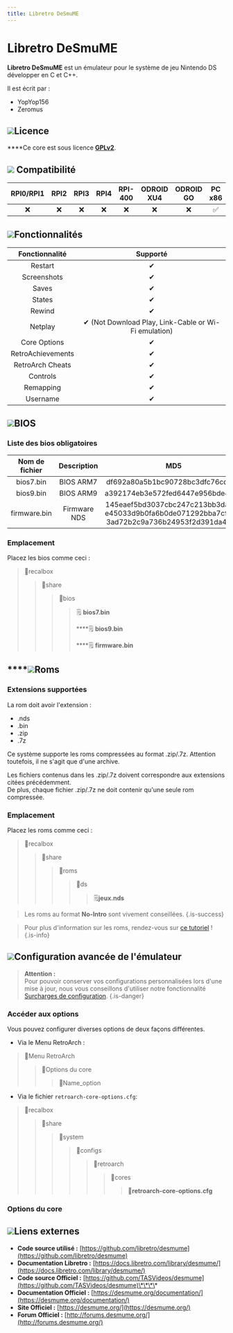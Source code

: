 ```yaml
---
title: Libretro DeSmuME
---
```


# Libretro DeSmuME

**Libretro DeSmuME** est un émulateur pour le système de jeu Nintendo DS développer en C et C++.

Il est écrit par :

* YopYop156
* Zeromus

## ![](/migration-images/emulateurs/consoles-portables/nintendo-ds/gerald-g-parchment-background-or-border-5.svg)Licence

 ****Ce core est sous licence [**GPLv2**](https://github.com/libretro/desmume/blob/master/license.txt).

## ![](/migration-images/emulateurs/consoles-portables/nintendo-ds/compatibility.png) Compatibilité

| RPI0/RPI1 | RPI2 | RPI3 | RPI4 | RPI-400 | ODROID XU4 | ODROID GO | PC x86 | PC X86\_64 |
| :---: | :---: | :---: | :---: | :---: | :---: | :---: | :---: | :---: |
| ❌ | ❌ | ❌ | ❌ | ❌ | ❌ | ❌ | ✅ | ✅ |

## ![](/migration-images/emulateurs/consoles-portables/nintendo-ds/cogwheel-145804_640.png)Fonctionnalités

| Fonctionnalité | Supporté |
| :---: | :---: |
| Restart | ✔ |
| Screenshots | ✔ |
| Saves | ✔ |
| States | ✔ |
| Rewind | ✔ |
| Netplay | ✔ \(Not Download Play, Link-Cable or Wi-Fi emulation\) |
| Core Options | ✔ |
| RetroAchievements | ✔ |
| RetroArch Cheats | ✔ |
| Controls | ✔ |
| Remapping | ✔ |
| Username | ✔ |

## ![](/migration-images/emulateurs/consoles-portables/nintendo-ds/tqfp32.svg)BIOS

### Liste des bios obligatoires

| Nom de fichier | Description | MD5 | Fourni |
| :---: | :---: | :---: | :---: |
| bios7.bin | BIOS ARM7 | df692a80a5b1bc90728bc3dfc76cd948 | ❌ |
| bios9.bin | BIOS ARM9 | a392174eb3e572fed6447e956bde4b25 | ❌ |
| firmware.bin | Firmware NDS | 145eaef5bd3037cbc247c213bb3da1b3 e45033d9b0fa6b0de071292bba7c9d13 3ad72b2c9a736b24953f2d391da4bfcc | ❌ |

### **Emplacement**

Placez les bios comme ceci :

> 📁recalbox
>
> > 📁share
> >
> > > 📁bios
> > >
> > > > 🗒 **bios7.bin**
> > > >
> > > > \*\*\*\*🗒 **bios9.bin**
> > > >
> > > > \*\*\*\*🗒 **firmware.bin**

## \*\*\*\*![](/migration-images/emulateurs/consoles-portables/nintendo-ds/rom-30098_640.png)**Roms**

### **Extensions supportées**

La rom doit avoir l'extension :

* .nds
* .bin
* .zip
* .7z

Ce système supporte les roms compressées au format .zip/.7z. Attention toutefois, il ne s'agit que d'une archive.

Les fichiers contenus dans les .zip/.7z doivent correspondre aux extensions citées précédemment.  
De plus, chaque fichier .zip/.7z ne doit contenir qu'une seule rom compressée.

### **Emplacement**

Placez les roms comme ceci : 

> 📁recalbox
>
> > 📁share
> >
> > > 📁roms
> > >
> > > > 📁ds
> > > >
> > > > > 🗒**jeux.nds**


>Les roms au format **No-Intro** sont vivement conseillées.
{.is-success}


>Pour plus d'information sur les roms, rendez-vous sur [ce tutoriel](/fr/tutoriels/jeux/generalite/les-roms-et-les-isos) !
{.is-info}

## ![](/migration-images/emulateurs/consoles-portables/nintendo-ds/hammer-28636_640.png)Configuration avancée de l'émulateur


>**Attention :**  
>Pour pouvoir conserver vos configurations personnalisées lors d'une mise à jour, nous vous conseillons d'utiliser notre fonctionnalité [Surcharges de configuration](/fr/usage-avance/surcharge-de-configuration).
{.is-danger}

### Accéder aux options

Vous pouvez configurer diverses options de deux façons différentes.

* Via le Menu RetroArch :

> 📁Menu RetroArch
>
> > 📁Options du core
> >
> > > 🧩Name\_option

* Via le fichier `retroarch-core-options.cfg`:

> 📁recalbox
>
> > 📁share
> >
> > > 📁system
> > >
> > > > 📁configs
> > > >
> > > > > 📁retroarch
> > > > >
> > > > > > 📁cores
> > > > > >
> > > > > > > 🧩**retroarch-core-options.cfg**

### Options du core

## ![](/migration-images/emulateurs/consoles-portables/nintendo-ds/kisspng-web-development-world-wide-web-computer-icons-webs-world-wide-web-icon-png-5ab05c24477216.4540070115215073642927.png)**Liens externes**

* **Code source utilisé :** [https://github.com/libretro/desmume](https://github.com/libretro/desmume)
* **Documentation Libretro :** [https://docs.libretro.com/library/desmume/](https://docs.libretro.com/library/desmume/)
* **Code source Officiel :** [https://github.com/TASVideos/desmume](https://github.com/TASVideos/desmume)\*\*\*\*
* **Documentation Officiel :** ​[https://desmume.org/documentation/](https://desmume.org/documentation/)
* **Site Officiel :** [https://desmume.org/](https://desmume.org/)
* **Forum Officiel :** [http://forums.desmume.org/](http://forums.desmume.org/)

